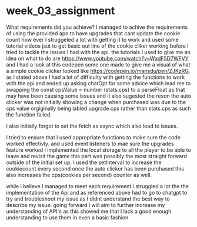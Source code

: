 # week_03_assignment

What requirements did you achieve?
I managed to achive the requirements of using the provided apo to have upgrades that cant update the cookie count how ever I struggeled a lot with getting it to work and used some tutorial videos jsut to get basic out line of the cookie cliker working before I tried to tackle the issues I had with the api. the tutorials I used to give me an idea on what to do are https://www.youtube.com/watch?v=WxdF5D7WFVY and I had a look at this codepen some one made to give me a visual of what a simple cookie clicker looked like https://codepen.io/marisdu/pen/ZJKzRG.
as I stated above I had a lot of difficulty with getting the functions to work with the api and ended up asking chatGpt for some advice which lead me to swapping the const cpsValue = number (stats.cps) to a parseFloat as that may have been causing some issues and it also sugested the reson the auto clicker was not initially showing a change when purchased was due to the cps value orgiginally being labled upgrade.cps rather than stats.cps as such the function failed.

I also initially forgot to set the fetch as async which also lead to issues.

I tried to ensure that I used appropriate functions to make sure the code worked effectivly. and used event listeners to mae sure the upgrades feature worked I implemented the local storage to all the player to be able to leave and revisit the game this part was possibly the most straight forward outside of the initial set up.
I used the setInterval to increase the cookiecount every second once the auto clicker has been purchased this also increases the cps(cookies per second) counter as well.

while i believe I managed to meet each requirement i struggled a lot the the implementation of the Api and as referenced above had to go to chatgpt to try and troubleshoot my issue as I didnt understand the best way to describe my issue. going forward I will aim to further increase my understanding of API's as this showed me that I lack a good enough understanding to use them in even a basic fashion.
